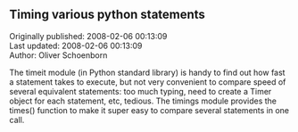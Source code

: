 ## Timing various python statements  
Originally published: 2008-02-06 00:13:09  
Last updated: 2008-02-06 00:13:09  
Author: Oliver Schoenborn  
  
The timeit module (in Python standard library) is handy to find out how fast a statement takes to execute, but not very convenient to compare speed of several equivalent statements: too much typing, need to create a Timer object for each statement, etc, tedious. The timings module provides the times() function to make it super easy to compare several statements in one call.